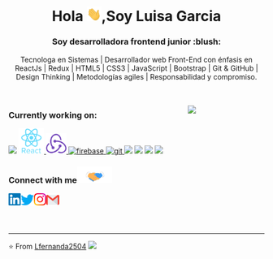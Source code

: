 <h1 align="center">Hola <img src="https://github.com/SatYu26/SatYu26/blob/master/Assets/Hi.gif" width="29px">,Soy Luisa Garcia</h1>
<h3 align="center">Soy desarrolladora frontend junior :blush:</h3>
<p align="center" >
    Tecnologa en Sistemas | Desarrollador web Front-End con énfasis en ReactJs | Redux | HTML5 | CSS3 | JavaScript | Bootstrap | Git & GitHub | Design Thinking | Metodologías agiles | Responsabilidad y compromiso.
  <br/>
  <br/>
  <br/>
</p>

<img src="https://raw.githubusercontent.com/alexnaiman/alexnaiman/master/resources/PusheenCompute.gif" align="right"  width="30%"/>

#### <h3 align="left">Currently working on:</h3> 

<a src="https://www.javascript.com/"><img src="https://img.icons8.com/color/48/000000/javascript.png"/></a>
<a href="https://reactjs.org/" target="_blank"> <img src="https://raw.githubusercontent.com/devicons/devicon/master/icons/react/react-original-wordmark.svg" alt="react" width="50"/> </a> <a href="https://redux.js.org" target="_blank">
 <img src="https://raw.githubusercontent.com/devicons/devicon/master/icons/redux/redux-original.svg" alt="redux" width="40" height="40"/> </a> 
 <a href="https://firebase.google.com/" target="_blank"> <img src="https://www.vectorlogo.zone/logos/firebase/firebase-icon.svg" alt="firebase" width="50" /> </a> <a href="https://git-scm.com/" target="_blank"> <img src="https://www.vectorlogo.zone/logos/git-scm/git-scm-icon.svg" alt="git" width="50" /> </a>
<a src="https://www.npmjs.com/"><img src="https://img.icons8.com/color/48/000000/npm.png"/></a>
<a src="https://getbootstrap.com/"><img src="https://img.icons8.com/color/48/000000/bootstrap.png"/></a>
<a src="https://www.w3schools.com/css/"><img src="https://img.icons8.com/color/48/000000/css3.png"/></a>
<a src="https://www.w3schools.com/html/"><img src="https://img.icons8.com/color/48/000000/html-5.png"/></a>


###  Connect with me<img src="https://github.com/SatYu26/SatYu26/blob/master/Assets/Handshake.gif" height="32px">

 
  <a href="https://www.linkedin.com/in/lfgarciaoc/">
    <img align="left" alt="Lfgarciaoc | Linkedin" width="24px" src="https://github.com/SatYu26/SatYu26/blob/master/Assets/Linkedin.svg" />
  </a> &nbsp;&nbsp;

  <a href="https://twitter.com/LuisaFe48692047">
    <img align="left" alt="Lfgarciaoc | Twitter" width="26px" src="https://github.com/SatYu26/SatYu26/blob/master/Assets/Twitter.svg" />
  </a> &nbsp;&nbsp;
  
  <a href="https://www.instagram.com/accounts/login/?next=/lfgarciaoc/">
    <img align="left" alt="Lfgarciaoc| Instagram" width="24px" src="https://github.com/SatYu26/SatYu26/blob/master/Assets/Instagram.svg" />
  </a> &nbsp;&nbsp;
  <a href="mailto:luizafernandagarcia@gmail.com">
    <img align="left" alt="Lfgarciaoc | Gmail" width="26px" src="https://github.com/SatYu26/SatYu26/blob/master/Assets/Gmail.svg" />
  </a> &nbsp;&nbsp;
  
<br><br>
</p>



---
⭐️ From [Lfernanda2504](https://github.com/Lfernanda2504)
<img src="https://user-images.githubusercontent.com/5679180/79618120-0daffb80-80be-11ea-819e-d2b0fa904d07.gif" width="50px">
